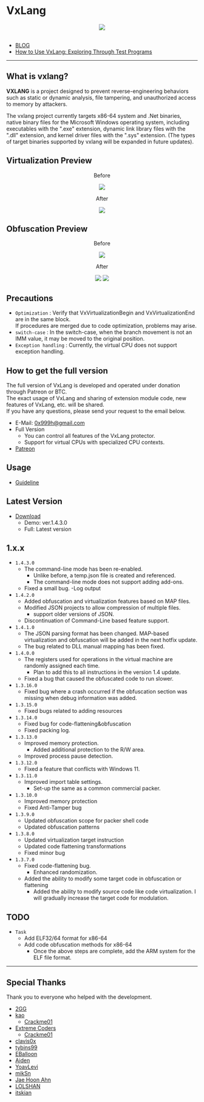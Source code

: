 # VxLang

<div align="center">
   <a href="https://vxlang.github.io/">
      <img src="https://vxlang.github.io/image/vxlang.gif" loop=infinite style="max-width: 100%; height: auto;" />
   </a>
</div>
<br>

- [BLOG](https://vxlang.github.io/)
- [How to Use VxLang: Exploring Through Test Programs](https://www.patreon.com/posts/92188141)

---

## What is vxlang?

**VXLANG** is a project designed to prevent reverse-engineering behaviors such as static or dynamic analysis, file tampering, and unauthorized access to memory by attackers. 

The vxlang project currently targets x86-64 system and .Net binaries, native binary files for the Microsoft Windows operating system, including executables with the ".exe" extension, dynamic link library files with the ".dll" extension, and kernel driver files with the ".sys" extension. (The types of target binaries supported by vxlang will be expanded in future updates).

## Virtualization Preview

<div align="center">
   <p>Before</p>
   <img src="https://vxlang.github.io/image/VMBegin.png" style="max-width: 100%; height: auto;" />
   <p>After</p>
   <img src="https://vxlang.github.io/image/VMEnd.png" style="max-width: 100%; height: auto;" />
</div>

## Obfuscation Preview

<div align="center">
   <p>Before</p>
   <img src="https://vxlang.github.io/image/bef.PNG" style="max-width: 100%; height: auto;" />
   <p>After</p>
   <img src="https://vxlang.github.io/image/cff-1-1.png" style="max-width: 50%; height: auto;" /> 
   <img src="https://vxlang.github.io/image/cff-1-2.png" style="max-width: 50%; height: auto;" /> 
</div>

## Precautions

- `Optimization` : Verify that VxVirtualizationBegin and VxVirtualizationEnd are in the same block.  
  If procedures are merged due to code optimization, problems may arise.
- `switch-case` : In the switch-case, when the branch movement is not an IMM value, it may be moved to the original position.
- `Exception handling` : Currently, the virtual CPU does not support exception handling.
  
## How to get the full version

The full version of VxLang is developed and operated under donation through Patreon or BTC.  
The exact usage of VxLang and sharing of extension module code, new features of VxLang, etc. will be shared.  
If you have any questions, please send your request to the email below.

- E-Mail: 0x999h@gmail.com
- Full Version
  - You can control all features of the VxLang protector.
  - Support for virtual CPUs with specialized CPU contexts.
- [Patreon](https://www.patreon.com/vxlang)

## Usage

- [Guideline](https://www.patreon.com/posts/vxlang-93493825)

## Latest Version

- [Download](https://vxlang.github.io/download.html)
  - Demo: ver.1.4.3.0
  - Full: Latest version
 
1.x.x
---
- `1.4.3.0`
  - The command-line mode has been re-enabled.
    - Unlike before, a temp.json file is created and referenced.
    - The command-line mode does not support adding add-ons.
  - Fixed a small bug.
    -Log output
- `1.4.2.0`
  - Added obfuscation and virtualization features based on MAP files.
  - Modified JSON projects to allow compression of multiple files.
    - support older versions of JSON.   
  - Discontinuation of Command-Line based feature support.
- `1.4.1.0`
  - The JSON parsing format has been changed. MAP-based virtualization and obfuscation will be added in the next hotfix update.
  - The bug related to DLL manual mapping has been fixed. 
- `1.4.0.0`
  - The registers used for operations in the virtual machine are randomly assigned each time.
    - Plan to add this to all instructions in the version 1.4 update.
  - Fixed a bug that caused the obfuscated code to run slower.
- `1.3.16.0`
  - Fixed bug where a crash occurred if the obfuscation section was missing when debug information was added.
- `1.3.15.0`
  - Fixed bugs related to adding resources
- `1.3.14.0`
  - Fixed bug for code-flattening&obfuscation
  - Fixed packing log.  
- `1.3.13.0`
  - Improved memory protection.
    - Added additional protection to the R/W area.
  - Improved process pause detection.  
- `1.3.12.0`
  - Fixed a feature that conflicts with Windows 11.
- `1.3.11.0`
  - Improved import table settings.
    - Set-up the same as a common commercial packer.
- `1.3.10.0`
  - Improved memory protection
  - Fixed Anti-Tamper bug
- `1.3.9.0`
  - Updated obfuscation scope for packer shell code
  - Updated obfuscation patterns
- `1.3.8.0`
  - Updated virtualization target instruction
  - Updated code flattening transformations
  - Fixed minor bug
- `1.3.7.0`
  - Fixed code-flattening bug.
    - Enhanced randomization.
  - Added the ability to modify some target code in obfuscation or flattening
    - Added the ability to modify source code like code virtualization. I will gradually increase the target code for modulation.

## TODO
- `Task`
  - Add ELF32/64 format for x86-64
  - Add code obfuscation methods for x86-64
    - Once the above steps are complete, add the ARM system for the ELF file format.
    
---

## Special Thanks

Thank you to everyone who helped with the development.

- [2GG](https://twitter.com/2gg) 
- [kao](https://lifeinhex.com/) 
  - [Crackme01](https://forum.tuts4you.com/topic/43809-users-desktop-crackme/#comment-213340) 
- [Extreme Coders](https://github.com/extremecoders-re/tuts4you_users_desktop_crackme_writeup) 
  - [Crackme01](https://forum.tuts4you.com/topic/43809-users-desktop-crackme/#comment-213328)  
- [clavis0x](https://github.com/clavis0x)
- [tybins99](https://github.com/tybins99) 
- [EBalloon](https://github.com/EBalloon)
- [Aiden](https://github.com/aidenosys)
- [YoavLevi](https://github.com/YoavLevi)
- [mikSn](https://github.com/mikSn)
- [Jae Hoon Ahn](https://github.com/dkswognsdi)
- [LOLSHAN](https://github.com/LOLSHAN)
- [itskian](https://github.com/itskian)

  
  
  
